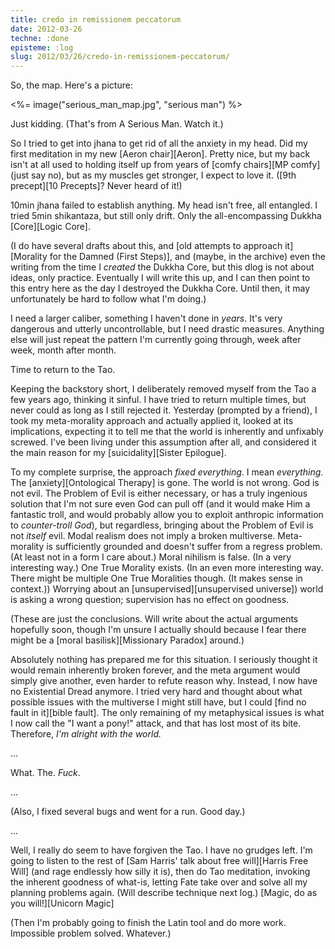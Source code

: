 ```yaml
---
title: credo in remissionem peccatorum
date: 2012-03-26
techne: :done
episteme: :log
slug: 2012/03/26/credo-in-remissionem-peccatorum/
---
```


So, the map. Here's a picture:

<%= image("serious_man_map.jpg", "serious man") %>

Just kidding. (That's from A Serious Man. Watch it.)

So I tried to get into jhana to get rid of all the anxiety in my head. Did my first meditation in my new [Aeron chair][Aeron]. Pretty nice, but my back isn't at all used to holding itself up from years of [comfy chairs][MP comfy] (just say no), but as my muscles get stronger, I expect to love it. ([9th precept][10 Precepts]? Never heard of it!)

10min jhana failed to establish anything. My head isn't free, all entangled. I tried 5min shikantaza, but still only drift. Only the all-encompassing Dukkha [Core][Logic Core].

(I do have several drafts about this, and [old attempts to approach it][Morality for the Damned (First Steps)], and (maybe, in the archive) even the writing from the time I *created* the Dukkha Core, but this dlog is not about ideas, only practice. Eventually I will write this up, and I can then point to this entry here as the day I destroyed the Dukkha Core. Until then, it may unfortunately be hard to follow what I'm doing.)

I need a larger caliber, something I haven't done in *years*. It's very dangerous and utterly uncontrollable, but I need drastic measures. Anything else will just repeat the pattern I'm currently going through, week after week, month after month.

Time to return to the Tao.

Keeping the backstory short, I deliberately removed myself from the Tao a few years ago, thinking it sinful. I have tried to return multiple times, but never could as long as I still rejected it. Yesterday (prompted by a friend), I took my meta-morality approach and actually applied it, looked at its implications, expecting it to tell me that the world is inherently and unfixably screwed. I've been living under this assumption after all, and considered it the main reason for my [suicidality][Sister Epilogue].

To my complete surprise, the approach *fixed everything*. I mean *everything*. The [anxiety][Ontological Therapy] is gone. The world is not wrong. God is not evil. The Problem of Evil is either necessary, or has a truly ingenious solution that I'm not sure even God can pull off (and it would make Him a fantastic troll, and would probably allow you to exploit anthropic information to *counter-troll God*), but regardless, bringing about the Problem of Evil is not *itself* evil. Modal realism does not imply a broken multiverse. Meta-morality is sufficiently grounded and doesn't suffer from a regress problem. (At least not in a form I care about.) Moral nihilism is false. (In a very interesting way.) One True Morality exists. (In an even more interesting way. There might be multiple One True Moralities though. (It makes sense in context.)) Worrying about an [unsupervised][unsupervised universe]) world is asking a wrong question; supervision has no effect on goodness.

(These are just the conclusions. Will write about the actual arguments hopefully soon, though I'm unsure I actually should because I fear there might be a [moral basilisk][Missionary Paradox] around.)

Absolutely nothing has prepared me for this situation. I seriously thought it would remain inherently broken forever, and the meta argument would simply give another, even harder to refute reason why. Instead, I now have no Existential Dread anymore. I tried very hard and thought about what possible issues with the multiverse I might still have, but I could [find no fault in it][bible fault]. The only remaining of my metaphysical issues is what I now call the "I want a pony!" attack, and that has lost most of its bite. Therefore, *I'm alright with the world.*

...

What. The. *Fuck*.

...

(Also, I fixed several bugs and went for a run. Good day.)

...

Well, I really do seem to have forgiven the Tao. I have no grudges left. I'm going to listen to the rest of [Sam Harris' talk about free will][Harris Free Will] (and rage endlessly how silly it is), then do Tao meditation, invoking the inherent goodness of what-is, letting Fate take over and solve all my planning problems again. (Will describe technique next log.) [Magic, do as you will!][Unicorn Magic]

(Then I'm probably going to finish the Latin tool and do more work. Impossible problem solved. Whatever.)
